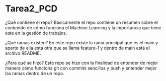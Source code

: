 # Tarea2_PCD
¿Qué contiene el repo? 
Básicamente el repo contiene un resumen sobre el contenido de cómo funciona el Machine Learning y la importancia que tiene este en la gestión de trabajos.

¿Qué ramas existen? 
En este repo existe la rama principal que es el main y aparte de ella está otra que se llama feature-1 y dentro de main está el archivo README.

¿Para qué se hizo?
Este repo se hizo con la finalidad de entender de mejor manera cómo funciona git con commits sencillos y push y entender mejor las ramas dentro de un repo.